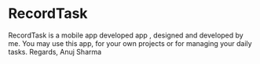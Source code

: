 # RecordTask
RecordTask is a mobile app developed app , designed and developed by me. You may use this app, for your own projects or
for managing your daily tasks.
Regards,
Anuj Sharma
